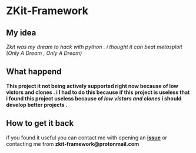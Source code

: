 # ZKit-Framework

## My idea
_Zkit was my dream to hack with python . i thought it can beat metasploit (Only A Dream , Only A Dream)_
## What happend
__This project it not being actively supported right now because of low vistors and clones . i I had to do this because
if this project is useless that i found this project useless because of _low vistors and clones_ i should develop better projects .__ 
 
## How to get it back
 if you found it useful you can contact me with opening an [__issue__](https://github.com/000Zer000/ZKit-Framework/issues/new/choose) or contacting me from __zkit-framework@protonmail.com__
